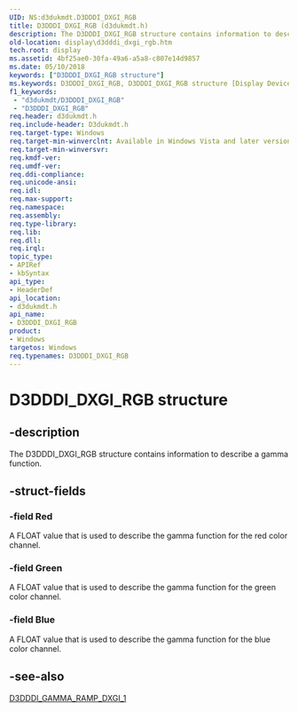 ```yaml
---
UID: NS:d3dukmdt.D3DDDI_DXGI_RGB
title: D3DDDI_DXGI_RGB (d3dukmdt.h)
description: The D3DDDI_DXGI_RGB structure contains information to describe a gamma function.
old-location: display\d3dddi_dxgi_rgb.htm
tech.root: display
ms.assetid: 4bf25ae0-30fa-49a6-a5a8-c807e14d9857
ms.date: 05/10/2018
keywords: ["D3DDDI_DXGI_RGB structure"]
ms.keywords: D3DDDI_DXGI_RGB, D3DDDI_DXGI_RGB structure [Display Devices], DmStructs_808243de-342c-439b-9ebe-d418ccedd8ff.xml, d3dukmdt/D3DDDI_DXGI_RGB, display.d3dddi_dxgi_rgb
f1_keywords:
 - "d3dukmdt/D3DDDI_DXGI_RGB"
 - "D3DDDI_DXGI_RGB"
req.header: d3dukmdt.h
req.include-header: D3dukmdt.h
req.target-type: Windows
req.target-min-winverclnt: Available in Windows Vista and later versions of the Windows operating systems.
req.target-min-winversvr: 
req.kmdf-ver: 
req.umdf-ver: 
req.ddi-compliance: 
req.unicode-ansi: 
req.idl: 
req.max-support: 
req.namespace: 
req.assembly: 
req.type-library: 
req.lib: 
req.dll: 
req.irql: 
topic_type:
- APIRef
- kbSyntax
api_type:
- HeaderDef
api_location:
- d3dukmdt.h
api_name:
- D3DDDI_DXGI_RGB
product:
- Windows
targetos: Windows
req.typenames: D3DDDI_DXGI_RGB
---
```


# D3DDDI_DXGI_RGB structure


## -description


The D3DDDI_DXGI_RGB structure contains information to describe a gamma function.


## -struct-fields




### -field Red

A FLOAT value that is used to describe the gamma function for the red color channel.


### -field Green

A FLOAT value that is used to describe the gamma function for the green color channel.


### -field Blue

A FLOAT value that is used to describe the gamma function for the blue color channel.


## -see-also




<a href="https://docs.microsoft.com/windows-hardware/drivers/ddi/d3dukmdt/ns-d3dukmdt-_d3dddi_gamma_ramp_dxgi_1">D3DDDI_GAMMA_RAMP_DXGI_1</a>
 

 

